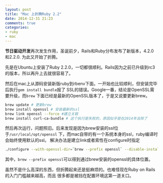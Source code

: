 ```yaml
---
layout: post
title: "Mac 上折腾Ruby 2.2"
date: 2014-12-31 21:23
comments: true
categories:
- ruby
- mac
---
```


**节日驱动开发**再次发生作用，圣诞前夕，Rails和Ruby分布发布了新版本，4.2.0和2.2.0.
为此又开始了折腾。

先是在Ubuntu上安装了Ruby 2.2.0，一切都很顺利。Rails因为之前已升级到rc3的版本，所以再升上去就很容易了。

然后在mac上从源码安装新版ruby到rbenv下面。一开始也比较顺利，但安装完毕后执行`gem install bundle`报了
SSL的错误。Google一番，结论是OpenSSL需要升级，而`brew` 下面已经是最新的OpenSSL版本了，于是又说要更新brew。

```bash
brew update # 更新brew
brew install openssl # 安装最新的ssl
brew link openssl --force #建立关联
brew install curl-ca-bundle # 这个执行是失败的，原因似乎是在2014年去除了
```

然后再次运行，问题照旧。后来发现是因为brew安装的ssl位于`/usr/local/opt/openssl`
下，而mac自带的有一个系统本身的ssl，ruby编译时会始终使用默认的ssl。
解决办法是建立link或者索性在configure时指定

```bash
./configure --with-openssl-dir=`brew --prefix openssl` --disable-install-doc --prefix=/Users/me/.rbenv/versions/ruby-2.2

```

其中，`brew --prefix openssl`可以得到通过brew安装的openssl的具体位置。

虽然不是什么高深的东西，但折腾起来还是挺麻烦的。也难怪现在Ruby on Rails的入门门槛越来越高，而且
很多都是被挡在配置环境这第一道关口。
